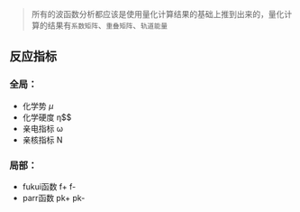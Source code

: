 > 所有的波函数分析都应该是使用量化计算结果的基础上推到出来的，量化计算的结果有`系数矩阵`、`重叠矩阵`、`轨道能量`

## 反应指标
### 全局：
- 化学势 $\mu$
- 化学硬度 η$$
- 亲电指标 ω
- 亲核指标 N

### 局部：
- fukui函数
f+ f-
- parr函数
pk+ pk-
